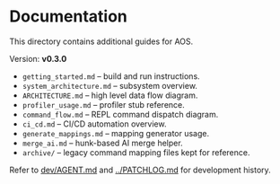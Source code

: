 # Documentation

This directory contains additional guides for AOS.

Version: **v0.3.0**

- `getting_started.md` – build and run instructions.
- `system_architecture.md` – subsystem overview.
- `ARCHITECTURE.md` – high level data flow diagram.
- `profiler_usage.md` – profiler stub reference.
- `command_flow.md` – REPL command dispatch diagram.
- `ci_cd.md` – CI/CD automation overview.
- `generate_mappings.md` – mapping generator usage.
- `merge_ai.md` – hunk-based AI merge helper.
- `archive/` – legacy command mapping files kept for reference.

Refer to [dev/AGENT.md](dev/AGENT.md) and [../PATCHLOG.md](../PATCHLOG.md) for development history.
